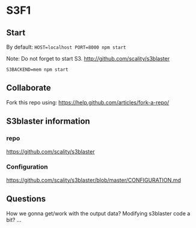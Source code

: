 # S3F1


## Start

By default:
`HOST=localhost PORT=8000 npm start`

Note: Do not forget to start S3.
http://github.com/scality/s3blaster

`S3BACKEND=mem npm start`

## Collaborate

Fork this repo using: https://help.github.com/articles/fork-a-repo/


## S3blaster information

### repo
https://github.com/scality/s3blaster

### Configuration
https://github.com/scality/s3blaster/blob/master/CONFIGURATION.md


## Questions

How we gonna get/work with the output data?
Modifying s3blaster code a bit? ...
